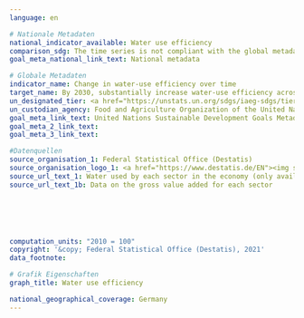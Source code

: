 ```yaml
---
language: en    

# Nationale Metadaten    
national_indicator_available: Water use efficiency    
comparison_sdg: The time series is not compliant with the global metadata, but provides additional information.    
goal_meta_national_link_text: National metadata    

# Globale Metadaten    
indicator_name: Change in water-use efficiency over time    
target_name: By 2030, substantially increase water-use efficiency across all sectors and ensure sustainable withdrawals and supply of freshwater to address water scarcity and substantially reduce the number of people suffering from water scarcity    
un_designated_tier: <a href="https://unstats.un.org/sdgs/iaeg-sdgs/tier-classification/" title="Click here for more information on the UN tier classification."  target="_blank">Tier I</a>    
un_custodian_agency: Food and Agriculture Organization of the United Nations (FAO)    
goal_meta_link_text: United Nations Sustainable Development Goals Metadata    
goal_meta_2_link_text:     
goal_meta_3_link_text:     

#Datenquellen
source_organisation_1: Federal Statistical Office (Destatis)
source_organisation_logo_1: <a href="https://www.destatis.de/EN"><img src="https://g205sdgs.github.io/sdg-indicators/public/OrgImgEn/destatis.png" alt="Logo destatis" style="height:60px; width:148px" /></a>
source_url_text_1: Water used by each sector in the economy (only available in German)
source_url_text_1b: Data on the gross value added for each sector





    
computation_units: "2010 = 100"    
copyright: '&copy; Federal Statistical Office (Destatis), 2021'    
data_footnote:     

# Grafik Eigenschaften    
graph_title: Water use efficiency    

national_geographical_coverage: Germany    
---
```


<span></span>